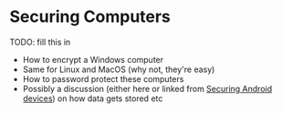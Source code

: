 # Securing Computers

TODO: fill this in

 - How to encrypt a Windows computer
 - Same for Linux and MacOS (why not, they're easy)
 - How to password protect these computers
 - Possibly a discussion (either here or linked from [Securing Android devices](securing-android-devices.md)) on how data gets stored etc
